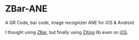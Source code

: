 ZBar-ANE
========

A QR Code, bar code, image recognizer ANE for iOS &amp; Android

I thought using [ZBar](http://zbar.sourceforge.net/), but finally using [ZXing](https://github.com/zxing/zxing/) lib even on [iOS](https://github.com/TheLevelUp/ZXingObjC).
